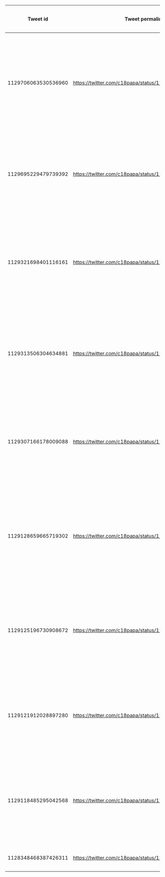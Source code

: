 |Tweet id           |Tweet permalink                                       |Tweet text                                                                                                                                                                                                                                                                                                      |time                  |impressions|engagements|engagement rate     |retweets|replies|likes|user profile clicks|url clicks|hashtag clicks|detail expands|permalink clicks|app opens|app installs|follows|email tweet|dial phone|media views|media engagements|promoted impressions|promoted engagements|promoted engagement rate|promoted retweets|promoted replies|promoted likes|promoted user profile clicks|promoted url clicks|promoted hashtag clicks|promoted detail expands|promoted permalink clicks|promoted app opens|promoted app installs|promoted follows|promoted email tweet|promoted dial phone|promoted media views|promoted media engagements|
|-------------------|------------------------------------------------------|----------------------------------------------------------------------------------------------------------------------------------------------------------------------------------------------------------------------------------------------------------------------------------------------------------------|----------------------|-----------|-----------|--------------------|--------|-------|-----|-------------------|----------|--------------|--------------|----------------|---------|------------|-------|-----------|----------|-----------|-----------------|--------------------|--------------------|------------------------|-----------------|----------------|--------------|----------------------------|-------------------|-----------------------|-----------------------|-------------------------|------------------|---------------------|----------------|--------------------|-------------------|--------------------|--------------------------|
|1129706063530536960|https://twitter.com/c18papa/status/1129706063530536960|Η μετατόπιση της διάδρασης από τον επιτραπέζιο προς τον διάχυτο υπολογισμό, αποτελεί πρόκληση για τους προγραμματιστές καθώς τα εργαλεία ανάπτυξης είναι διαθέσιμα κυρίως για επιτραπέζιο υπολογιστή.Μήπως τα μελλοντικά εργαλεία ανάπτυξης θα εκτελούνται απευθείας πάνω στις συσκευές; https://t.co/P9ZpBO3EwS|2019-05-18 11:11 +0000|6.0        |0.0        |0.0                 |0.0     |0.0    |0.0  |0.0                |0.0       |0.0           |0.0           |0.0             |0        |0           |0      |0          |0         |2          |0                |-                   |-                   |-                       |-                |-               |-             |-                           |-                  |-                      |-                      |-                        |-                 |-                    |-               |-                   |-                  |-                   |-                         |
|1129695229479739392|https://twitter.com/c18papa/status/1129695229479739392|Τα #Microsoft Windows είναι μια σειρά από λειτουργικά συστήματα με γραφική επιφάνεια εργασίας. Η 1η έκδοση εμφανίστηκε το 1985 με σκοπό να ανταγωνιστεί τον #Apple #Macintosh που χρησιμοποιούσε γραφικό περιβάλλον. Tα Microsoft Windows τελικά επικράτησαν. https://t.co/iO0Jn3U0Vk                           |2019-05-18 10:28 +0000|26.0       |0.0        |0.0                 |0.0     |0.0    |0.0  |0.0                |0.0       |0.0           |0.0           |0.0             |0        |0           |0      |0          |0         |8          |0                |-                   |-                   |-                       |-                |-               |-             |-                           |-                  |-                      |-                      |-                        |-                 |-                    |-               |-                   |-                  |-                   |-                         |
|1129321698401116161|https://twitter.com/c18papa/status/1129321698401116161|Το #RaspberryPi είναι μια πρωτοβουλία που ξεκίνησε το 2008 στοχεύοντας στην εκμάθηση προγραμματισμού από νέους χρήστες. Πρόκειται για ένα πλήρη υπολογιστή με μέγεθος πιστωτικής κάρτας και χρησιμοποιείται για τη δημιουργία ρομπότ,servers,smart homes,και πολλά άλλα. https://t.co/09MoJ5jDpk                |2019-05-17 09:44 +0000|120.0      |4.0        |0.03333333333333333 |0.0     |0.0    |3.0  |0.0                |0.0       |0.0           |0.0           |0.0             |0        |0           |0      |0          |0         |23         |1                |-                   |-                   |-                       |-                |-               |-             |-                           |-                  |-                      |-                      |-                        |-                 |-                    |-               |-                   |-                  |-                   |-                         |
|1129313506304634881|https://twitter.com/c18papa/status/1129313506304634881|Σίγουρα ο καθένας μας έχει αγοράσει τουλάχιστον μια φορά κάτι από ένα #eshop. Το ηλεκτρονικό εμπόριο στην περίπτωση παροxής υπηρεσιών έχει αποδειχτεί πιο αποτελεσματικό από το φυσικό, τόσο για τους χρήστες όσο και για τους παρόχους της υπηρεσίας. #ecommerce https://t.co/Y2eYgRlw8H                       |2019-05-17 09:11 +0000|123.0      |3.0        |0.024390243902439025|0.0     |0.0    |3.0  |0.0                |0.0       |0.0           |0.0           |0.0             |0        |0           |0      |0          |0         |0          |0                |-                   |-                   |-                       |-                |-               |-             |-                           |-                  |-                      |-                      |-                        |-                 |-                    |-               |-                   |-                  |-                   |-                         |
|1129307166178009088|https://twitter.com/c18papa/status/1129307166178009088|Η χρήση του υπολογιστή ως μέσο επικοινωνίας είχε ως αποτέλεσμα τη δημιουργία πολλών κοινωνικών δικτύων. Η λειτουργία των κοινωνικών δικτύων είναι ένα επίκαιρο θέμα που έχει απασχολήσει πολλούς ανθρώπους και οι απόψεις για το αν επιδρά θετικά ή αρνητικά στη ζωή μας διίστανται. https://t.co/YuB8zr3glS    |2019-05-17 08:46 +0000|195.0      |6.0        |0.03076923076923077 |0.0     |1.0    |2.0  |0.0                |3.0       |0.0           |0.0           |0.0             |0        |0           |0      |0          |0         |0          |0                |-                   |-                   |-                       |-                |-               |-             |-                           |-                  |-                      |-                      |-                        |-                 |-                    |-               |-                   |-                  |-                   |-                         |
|1129128659665719302|https://twitter.com/c18papa/status/1129128659665719302|Οι άνθρωποι έμαθαν τον Η/Υ αρχικά ως εργαλείο, όπως για την επεξεργασία κειμένων και για τη σχεδίαση αντικειμένων. Η αντίληψη αυτή παραμένει δημοφιλής, ταυτόχρονα όμως αποτελεί και μέσο επικοινωνίας και οι εφαρμογές επιβάλλεται να έχουν και μια κοινωνική διάσταση #collaboration https://t.co/V44xnWicTw  |2019-05-16 20:57 +0000|123.0      |1.0        |0.008130081300813009|0.0     |0.0    |0.0  |0.0                |0.0       |0.0           |0.0           |0.0             |0        |0           |0      |0          |0         |22         |1                |-                   |-                   |-                       |-                |-               |-             |-                           |-                  |-                      |-                      |-                        |-                 |-                    |-               |-                   |-                  |-                   |-                         |
|1129125196730908672|https://twitter.com/c18papa/status/1129125196730908672|Mία απόδειξη ότι οι τεχνικές της ανθρωποκεντρικής σχεδίασης δεν είναι ασφαλείς, ήταν η προσπάθεια της Microsoft να δώσει μια πιο “φιλική” διάδραση στις εφαρμογές της με το Microsoft Bob και το σχετικό Microsoft Office Clip. #MicrosoftBob #OfficeClip #Microsoft https://t.co/3xIz2Du3tf                    |2019-05-16 20:43 +0000|77.0       |1.0        |0.012987012987012988|0.0     |0.0    |1.0  |0.0                |0.0       |0.0           |0.0           |0.0             |0        |0           |0      |0          |0         |8          |0                |-                   |-                   |-                       |-                |-               |-             |-                           |-                  |-                      |-                      |-                        |-                 |-                    |-               |-                   |-                  |-                   |-                         |
|1129121912028897280|https://twitter.com/c18papa/status/1129121912028897280|Στις αρχές της δεκαετίας του '80, εμφανίστηκε ένα πρώτο είδος forum, τα Bulletin Board Systems (BBS). Στα BBS οι χρήστες μπορούσαν να έχουν μια σύγχρονη ή ασύγχρονη συζήτηση, να αναρτήσουν ανακοινώσεις, και να μοιραστούν αρχεία. #bbs #forums https://t.co/EskWXj0lKL                                       |2019-05-16 20:30 +0000|89.0       |2.0        |0.02247191011235955 |0.0     |0.0    |2.0  |0.0                |0.0       |0.0           |0.0           |0.0             |0        |0           |0      |0          |0         |11         |0                |-                   |-                   |-                       |-                |-               |-             |-                           |-                  |-                      |-                      |-                        |-                 |-                    |-               |-                   |-                  |-                   |-                         |
|1129118485295042568|https://twitter.com/c18papa/status/1129118485295042568|Το Google Duplex μπορεί να πραγματοποιεί φυσιολογικές συζητήσεις με πραγματικούς ανθρώπους μέσω τηλεφώνου. Η διάδραση έχει περάσει στην απευθείας συνομιλία του ανθρώπου με τη μηχανή. #googleduplex #GoogleAssistant #ArtificialIntelligence https://t.co/usayyO4cfw                                           |2019-05-16 20:16 +0000|93.0       |2.0        |0.021505376344086023|0.0     |0.0    |0.0  |0.0                |0.0       |1.0           |0.0           |0.0             |0        |0           |0      |0          |0         |18         |1                |-                   |-                   |-                       |-                |-               |-             |-                           |-                  |-                      |-                      |-                        |-                 |-                    |-               |-                   |-                  |-                   |-                         |
|1128348468387426311|https://twitter.com/c18papa/status/1128348468387426311|test tweet                                                                                                                                                                                                                                                                                                      |2019-05-14 17:16 +0000|105.0      |3.0        |0.02857142857142857 |0.0     |1.0    |1.0  |1.0                |0.0       |0.0           |0.0           |0.0             |0        |0           |0      |0          |0         |0          |0                |-                   |-                   |-                       |-                |-               |-             |-                           |-                  |-                      |-                      |-                        |-                 |-                    |-               |-                   |-                  |-                   |-                         |

